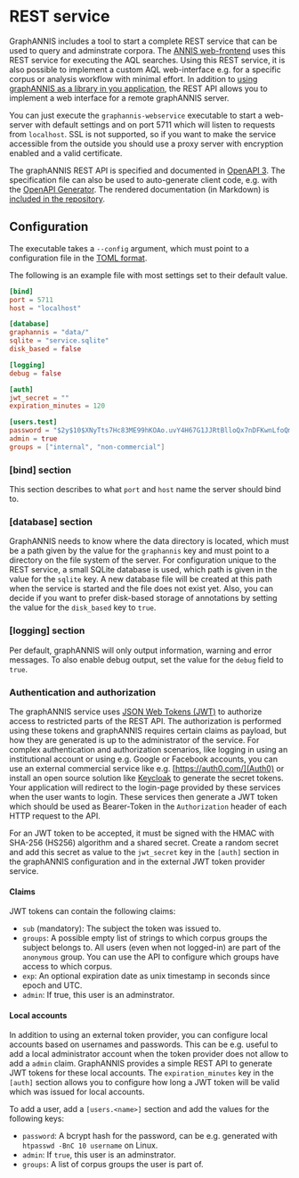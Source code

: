 # REST service

GraphANNIS includes a tool to start a complete REST service that can be used to query and adminstrate corpora.
The [ANNIS web-frontend](https://github.com/korpling/ANNIS) uses this REST service for executing the AQL searches.
Using this REST service, it is also possible to implement a custom AQL web-interface e.g. for a specific corpus or analysis workflow with minimal effort.
In addition to [using graphANNIS as a library in you application](../embed.md), the REST API allows you to implement a web interface for a remote graphANNIS server.

You can just execute the `graphannis-webservice` executable to start a web-server with default settings and on port 5711 which will listen to requests from `localhost`.
SSL is not supported, so if you want to make the service accessible from the outside you should use a proxy server with encryption enabled and a valid certificate.

The graphANNIS REST API is specified and documented in [OpenAPI 3](https://swagger.io/docs/specification/about/).
The specification file can also be used to auto-generate client code, e.g. with the [OpenAPI Generator](https://github.com/OpenAPITools/openapi-generator#overview).
The rendered documentation (in Markdown) is [included in the repository](https://github.com/korpling/graphANNIS/tree/develop/webservice/docs/).

## Configuration

The executable takes a `--config` argument, which must point to a configuration file in the [TOML format](https://toml.io).

The following is an example file with most settings set to their default value.

```toml
[bind]
port = 5711
host = "localhost"

[database]
graphannis = "data/"
sqlite = "service.sqlite"
disk_based = false

[logging]
debug = false

[auth]
jwt_secret = ""
expiration_minutes = 120

[users.test]
password = "$2y$10$XNyTts7Hc83ME99hKOAo.uvY4H67G1JJRtBlloQx7nDFKwnLfoQmS"
admin = true
groups = ["internal", "non-commercial"]
```

### [bind] section

This section describes to what `port` and `host` name the server should bind to.

### [database] section

GraphANNIS needs to know where the data directory is located, which must be a path given by the value for the `graphannis` key and must point to a directory on the file system of the server.
For configuration unique to the REST service, a small SQLite database is used, which path is given in the value for the `sqlite` key.
A new database file will be created at this path when the service is started and the file does not exist yet.
Also, you can decide if you want to prefer disk-based storage of annotations by setting the value for the `disk_based` key to `true`.

### [logging] section

Per default, graphANNIS will only output information, warning and error messages.
To also enable debug output, set the value for the `debug` field to `true`.

### Authentication and authorization

The graphANNIS service uses [JSON Web Tokens (JWT)](https://jwt.io/) to authorize access to restricted parts of the REST API.
The authorization is performed using these tokens and graphANNIS requires certain claims as payload, but how they are generated is up to the administrator of the service.
For complex authentication and authorization scenarios, like logging in using an institutional account or using e.g. Google or Facebook accounts, you can use an external commercial service like e.g. [https://auth0.com/](Auth0) or install an open source solution like [Keycloak](https://www.keycloak.org/) to generate the secret tokens.
Your application will redirect to the login-page provided by these services when the user wants to login.
These services then generate a JWT token which should be used as Bearer-Token in the `Authorization` header of each HTTP request to the API.

For an JWT token to be accepted, it must be signed with the HMAC with SHA-256 (HS256) algorithm and a shared secret.
Create a random secret and add this secret as value to the `jwt_secret` key in the `[auth]` section in the graphANNIS configuration and in the external JWT token provider service.

#### Claims

JWT tokens can contain the following claims:

- `sub` (mandatory): The subject the token was issued to.
- `groups`: A possible empty list of strings to which corpus groups the subject belongs to. All users (even when not logged-in) are part of the `anonymous` group. You can use the API to configure which groups have access to which corpus.
- `exp`: An optional expiration date as unix timestamp in seconds since epoch and UTC.
- `admin`: If true, this user is an adminstrator.

#### Local accounts

In addition to using an external token provider, you can configure local accounts based on usernames and passwords.
This can be e.g. useful to add a local administrator account when the token provider does not allow to add a `admin` claim.
GraphANNIS provides a simple REST API to generate JWT tokens for these local accounts.
The `expiration_minutes` key in the `[auth]` section allows you to configure how long a JWT token will be valid which was issued for local accounts.

To add a user, add a `[users.<name>]` section and add the values for the following keys:

- `password`: A bcrypt hash for the password, can be e.g. generated with `htpasswd -BnC 10 username` on Linux.
- `admin`: If `true`, this user is an adminstrator.
- `groups`: A list of corpus groups the user is part of.
